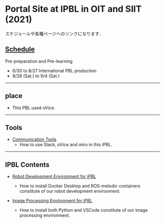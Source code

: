#  Portal Site at IPBL in OIT and SIIT (2021) 
スケジュールや各種ページへのリンクになります．
## [Schedule](https://github.com/oit-ipbl/schedule)
Pre-preparation and Pre-learning
-  6/30 to  8/27
International PBL production
- 8/28 (Sat.) to 9/4 (Sat.)
---
## place

- This PBL used oVice.
---
## Tools
- [Communication Tools](https://github.com/oit-ipbl/portal/blob/main/setup/commtools.md)
  - How to use Slack, oVice and miro in this iPBL.
---
## IPBL Contents
- [Robot Development Environment for iPBL](https://github.com/oit-ipbl/portal/blob/main/setup/dockerros.md)
  - How to install Docker Desktop and ROS-melodic containers constitute of our robot development environment.

- [Image Processing Environment for iPBL](https://github.com/oit-ipbl/portal/blob/main/setup/python%2Bvscode.md)
  - How to install both Python and VSCode constitute of our image processing environment.
